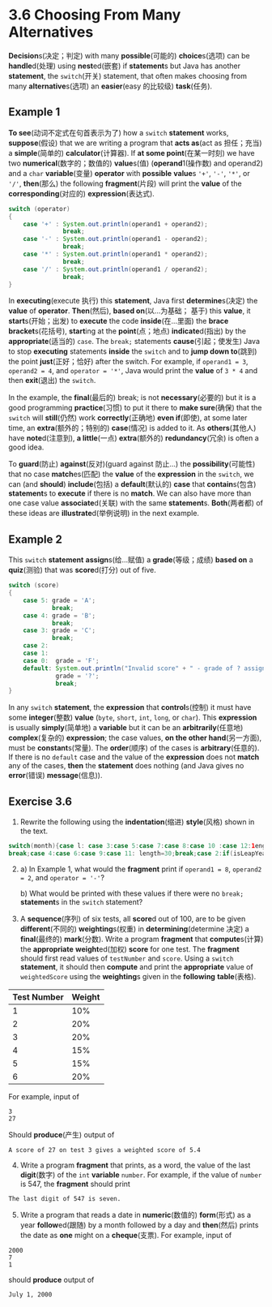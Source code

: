 # 3.6 Choosing From Many Alternatives

**Decision**s(决定；判定) with many **possible**(可能的) **choice**s(选项) can be **handle**d(处理) using **nest**ed(嵌套) if **statement**s but Java has another **statement**, the `switch`(开关) statement, that often makes choosing from many **alternative**s(选项) an **easier**(easy 的比较级) **task**(任务).

## Example 1

**To see**(动词不定式在句首表示为了) how a `switch` **statement** works, **suppose**(假设) that we are writing a program that **acts as**(act as 担任；充当) a **simple**(简单的) **calculator**(计算器). If **at some point**(在某一时刻) we have two **numerical**(数字的；数值的) **value**s(值) (**operand**1(操作数) and operand2) and a `char` **variable**(变量) **operator** with **possible** **value**s `'+'`, `'-'`, `'*'`, or `'/'`, **then**(那么) the following **fragment**(片段) will print the **value** of the **corresponding**(对应的) **expression**(表达式).

```java
switch (operator)
{
    case '+' : System.out.println(operand1 + operand2);
               break;
    case '-' : System.out.println(operand1 - operand2);
               break;
    case '*' : System.out.println(operand1 * operand2);
               break;
    case '/' : System.out.println(operand1 / operand2);
               break;
}
```

In **executing**(execute 执行) this **statement**, Java first **determine**s(决定) the **value** of **operator**. **Then**(然后), **based on**(以...为基础； 基于) this **value**, it **start**s(开始；出发) to **execute** the code **inside**(在...里面) the **brace bracket**s(花括号), **start**ing at the **point**(点；地点) **indicate**d(指出) by the **appropriate**(适当的) `case`. The `break;` statements **cause**(引起；使发生) Java to stop **executing** statements **inside** the `switch` and to **jump down to**(跳到) the point **just**(正好；恰好) after the switch. For example, if `operand1 = 3`, `operand2 = 4`, and `operator = '*'`, Java would print the **value** of `3 * 4` and then **exit**(退出) the `switch`.

In the example, the **final**(最后的) break; is not **necessary**(必要的) but it is a good programming **practice**(习惯) to put it there to **make sure**(确保) that the `switch` will **still**(仍然) work **correctly**(正确地) **even if**(即使), at some later time, an **extra**(额外的；特别的) **case**(情况) is added to it. As **others**(其他人) have **note**d(注意到), **a little**(一点) **extra**(额外的) **redundancy**(冗余) is often a good idea.

To **guard**(防止) **against**(反对)(guard against 防止...) the **possibility**(可能性) that no case **match**es(匹配) the **value** of the **expression** in the `switch`, we can (and **should**) **include**(包括) a **default**(默认的) **case** that **contain**s(包含) **statement**s to **execute** if there is no **match**. We can also have more than one case value **associate**d(关联) with the same **statement**s. **Both**(两者都) of these ideas are **illustrate**d(举例说明) in the next example.

## Example 2

This `switch` **statement** **assign**s(给...赋值) a **grade**(等级；成绩) **based on** a **quiz**(测验) that was **score**d(打分) out of five.

```java
switch (score)
{
    case 5: grade = 'A';
            break;
    case 4: grade = 'B';
            break;
    case 3: grade = 'C';
            break;
    case 2:
    case 1:
    case 0:  grade = 'F';
    default: System.out.println("Invalid score" + " - grade of ? assigned");
             grade = '?';
             break;
}
``` 

In any `switch` **statement**, the **expression** that **control**s(控制) it must have some **integer**(整数) **value** (`byte`, `short`, `int`, `long`, or `char`). This **expression** is usually **simply**(简单地) a **variable** but it can be an **arbitrarily**(任意地) **complex**(复杂的) **expression**; the case values, **on the other hand**(另一方面), must be **constant**s(常量). The **order**(顺序) of the cases is **arbitrary**(任意的). If there is no `default` case and the value of the **expression** does not **match** any of the cases, **then** the **statement** does nothing (and Java gives no **error**(错误) **message**(信息)).

## Exercise 3.6

1. Rewrite the following using the **indentation**(缩进) **style**(风格) shown in the text. 

```java
switch(month){case l: case 3:case 5:case 7:case 8:case 10 :case 12:1ength=31;
break;case 4:case 6:case 9:case 11: length=30;break;case 2:if(isLeapYear)length=29;else length=28;break;}
```

2. a) In Example 1, what would the **fragment** print if `operand1 = 8`, `operand2 = 2`, and `operator = '-'`?
   
   b) What would be printed with these values if there were no `break;` **statement**s in the `switch` statement? 
  
3. A **sequence**(序列) of six tests, all **score**d out of 100, are to be given **different**(不同的) **weighting**s(权重) in **determining**(determine 决定) a **final**(最终的) **mark**(分数). Write a program **fragment** that **compute**s(计算) the **appropriate** **weight**ed(加权) **score** for one test. The **fragment** should first read values of `testNumber` and `score`. 
Using a `switch` **statement**, it should then **compute** and print the **appropriate** value of `weightedScore` using the **weighting**s given in the **following** **table**(表格).

| Test Number | Weight |
| --- | --- |
| 1 | 10% |
| 2 | 20% |
| 3 | 20% |
| 4 | 15% |
| 5 | 15% |
| 6 | 20% |

For example, input of

```
3
27
```

Should **produce**(产生) output of

```       
A score of 27 on test 3 gives a weighted score of 5.4
```
 
4. Write a program **fragment** that prints, as a word, the value of the last **digit**(数字) of the `int` **variable** `number`. For example, if the value of `number` is 547, the **fragment** should print 

```
The last digit of 547 is seven.
```
   
5. Write a program that reads a date in **numeric**(数值的) **form**(形式) as a year **follow**ed(跟随) by a month followed by a day and **then**(然后) prints the date as **one** might on a **cheque**(支票). For example, input of 

```
2000 
7
1
```
 
should **produce** output of 

```
July 1, 2000       
```